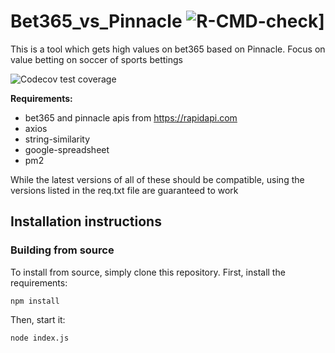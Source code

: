 # Bet365_vs_Pinnacle  ![R-CMD-check](https://github.com/talent330/bet365_vs_pinnacle/blob/master/download.jpg)]
<!-- badges: start -->


<!-- badges: end -->


This is a tool which gets high values on bet365 based on Pinnacle. Focus on value betting on soccer of sports bettings

![Codecov test coverage](https://github.com/talent330/bet365_vs_pinnacle/blob/master/2.PNG)

<b>Requirements:</b>
* bet365 and pinnacle apis from https://rapidapi.com
* axios
* string-similarity
* google-spreadsheet
* pm2


<p>While the latest versions of all of these should be compatible, using the versions listed in the req.txt file are guaranteed to work</p>

## Installation instructions
### Building from source
To install from source, simply clone this repository. First, install the requirements:

`npm install`

Then, start it:

`node index.js`
